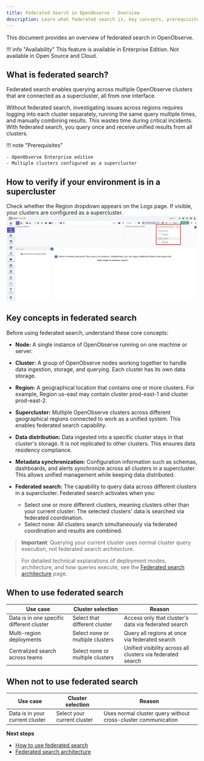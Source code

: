 ```yaml
---
title: Federated Search in OpenObserve - Overview
description: Learn what federated search is, key concepts, prerequisites, and when to use it.
---
```

This document provides an overview of federated search in OpenObserve.

!!! info "Availability"
    This feature is available in Enterprise Edition. Not available in Open Source and Cloud.
    
## What is federated search?

Federated search enables querying across multiple OpenObserve clusters that are connected as a supercluster, all from one interface.
<br>

Without federated search, investigating issues across regions requires logging into each cluster separately, running the same query multiple times, and manually combining results. This wastes time during critical incidents.
With federated search, you query once and receive unified results from all clusters.

!!! note "Prerequisites"

    - OpenObserve Enterprise edition
    - Multiple clusters configured as a supercluster

## How to verify if your environment is in a supercluster
Check whether the Region dropdown appears on the Logs page. If visible, your clusters are configured as a supercluster.
![federated-search](../../images/federated-search.png)

## Key concepts in federated search

Before using federated search, understand these core concepts:

- **Node:** A single instance of OpenObserve running on one machine or server.
- **Cluster:** A group of OpenObserve nodes working together to handle data ingestion, storage, and querying. Each cluster has its own data storage.
- **Region:** A geographical location that contains one or more clusters. For example, Region us-east may contain cluster prod-east-1 and cluster prod-east-2.
- **Supercluster:** Multiple OpenObserve clusters across different geographical regions connected to work as a unified system. This enables federated search capability.
- **Data distribution:** Data ingested into a specific cluster stays in that cluster's storage. It is not replicated to other clusters. This ensures data residency compliance.
- **Metadata synchronization:** Configuration information such as schemas, dashboards, and alerts synchronize across all clusters in a supercluster. This allows unified management while keeping data distributed.
- **Federated search:** The capability to query data across different clusters in a supercluster. Federated search activates when you:

    - Select one or more different clusters, meaning clusters other than your current cluster: The selected clusters' data is searched via federated coordination.
    - Select none: All clusters search simultaneously via federated coordination and results are combined.

> **Important**: Querying your current cluster uses normal cluster query execution, not federated search architecture.

> For detailed technical explanations of deployment modes, architecture, and how queries execute, see the [Federated search architecture](https://openobserve.ai/docs/user-guide/federated-search/federated-search-architecture/) page.

## When to use federated search

| **Use case** | **Cluster selection** | **Reason** |
|--------------|----------------------|------------|
| Data is in one specific different cluster | Select that different cluster | Access only that cluster's data via federated search |
| Multi-region deployments | Select none or multiple clusters | Query all regions at once via federated search |
| Centralized search across teams | Select none or multiple clusters | Unified visibility across all clusters via federated search |


## When not to use federated search

| **Use case** | **Cluster selection** | **Reason** |
|--------------|----------------------|------------|
| Data is in your current cluster | Select your current cluster | Uses normal cluster query without cross-cluster communication |


**Next steps**

- [How to use federated search](https://openobserve.ai/docs/user-guide/federated-search/how-to-use-federated-search/)
- [Federated search architecture](https://openobserve.ai/docs/user-guide/federated-search/federated-search-architecture/)